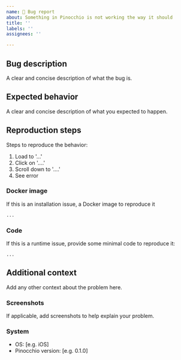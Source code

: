 ```yaml
---
name: 🐞 Bug report
about: Something in Pinocchio is not working the way it should
title: ''
labels: ''
assignees: ''

---
```


## Bug description

A clear and concise description of what the bug is.

## Expected behavior

A clear and concise description of what you expected to happen.

## Reproduction steps

Steps to reproduce the behavior:
1. Load to '...'
2. Click on '....'
3. Scroll down to '....'
4. See error

### Docker image

If this is an installation issue, a Docker image to reproduce it

```dockerfile
...
```

### Code

If this is a runtime issue, provide some minimal code to reproduce it:

```
...
```

## Additional context

Add any other context about the problem here.

### Screenshots

If applicable, add screenshots to help explain your problem.

### System

- OS: [e.g. iOS]
- Pinocchio version: [e.g. 0.1.0]
